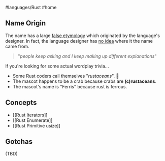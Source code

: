 #languages/Rust #home 

## Name Origin
The name has a large [false etymology](https://en.wikipedia.org/wiki/False_etymology) which originated by the language's designer. In fact, the language designer has [no idea](https://www.reddit.com/r/rust/comments/27jvdt/internet_archaeology_the_definitive_endall_source/) where it the name came from.

> "*people keep asking and I keep making up different explanations*"

If you're looking for some actual wordplay trivia...
- Some Rust coders call themselves "*rustaceans*". 🦀
- The mascot happens to be a crab because crabs are **(c)rustaceans**.
- The mascot's name is "Ferris" because rust is ferrous.
## Concepts
* [[Rust Iterators]]
* [[Rust Enumerate]]
* [[Rust Primitive usize]]
## Gotchas
(TBD)
